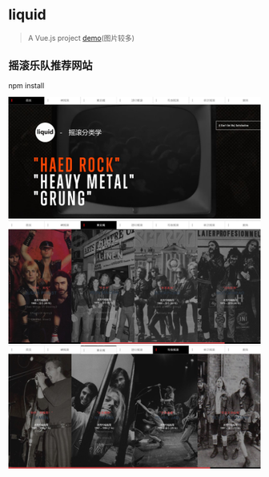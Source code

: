 # liquid

> A Vue.js project
[demo](https://dingzhenjianglt.github.io/liquid/dist/#/)(图片较多)
## 摇滚乐队推荐网站

npm install


![liquid视图](https://github.com/dingzhenjiangLT/liquid/blob/master/Screenshots/liquid视图.JPG)
![liquid视图](https://github.com/dingzhenjiangLT/liquid/blob/master/Screenshots/liquid视图2.JPG)
![liquid视图](https://github.com/dingzhenjiangLT/liquid/blob/master/Screenshots/liquid视图3.JPG)
